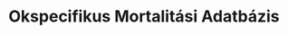 ---
title: "Okspecifikus Mortalitási Adatbázis"
summary: "Ez a weboldalam a magyar halálozási adatokat tartalmazza halálok szerint is lebontva, valamint lehetővé teszi ezek számos vetületben történő elemzését, vizualizálását és nemzetközi összehasonlítását."
authors:
- Ferenci Tamás

publishDate: 2024-04-01T00:00:00

external_link: https://research.physcon.uni-obuda.hu/OkspecifikusMortalitasiAdatbazis/
---